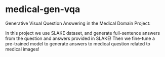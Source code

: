 # medical-gen-vqa
Generative Visual Question Answering in the Medical Domain Project:


In this project we use SLAKE dataset, and generate full-sentence answers from the question and answers provided in SLAKE! Then we fine-tune a pre-trained model to generate answers to medical question related to medical images!
